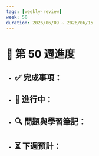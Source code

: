 ```yaml
---
tags: [weekly-review]
week: 50
duration: 2026/06/09 ~ 2026/06/15
---
```


# 📅 第 50 週進度

- ✅ **完成事項：**
  - 

- 🚧 **進行中：**
  - 

- 🔍 **問題與學習筆記：**
  - 

- ⏳ **下週預計：**
  - 
